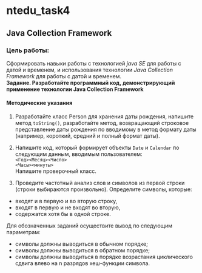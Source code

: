 # ntedu_task4  
## Java Collection Framework  
### Цель работы:  
Сформировать навыки работы с технологией _java SE_ для работы с датой
и временем, и использования технологии _Java Collection Framework_ для
работы с датой и временем.  
**Задание. Разработайте программный код, демонстрирующий
применение технологии Java Collection Framework**  
  
#### Методические указания  
1. Разработайте класс Person для хранения даты рождения, напишите
метод `toString()`, разработайте метод, возвращающий строковое
представление даты рождения по вводимому в метод формату даты
(например, короткий, средний и полный формат даты).  
  
2. Напишите код, который формирует объекты `Date` и `Calendar` по
следующим данным, вводимым пользователем:  
`<Год><Месяц><Число>`  
`<Часы><минуты>`  
Напишите проверочный класс.
  
3. Проведите частотный анализ слов и символов из первой строки (строки
выбираются произвольно). Определите символы, которые:  
- входят и в первую и во вторую строку,  
- входят в первую и не входят во вторую,  
- содержатся хотя бы в одной строке.  
  
Для обозначенных заданий осуществите вывод по следующим
параметрам:  
- символы должны выводиться в обычном порядке;  
- символы должны выводиться в обратном порядке;  
- символы должны выводиться в порядке возрастания циклического сдвига влево на n разрядов хеш-функции символа.  
